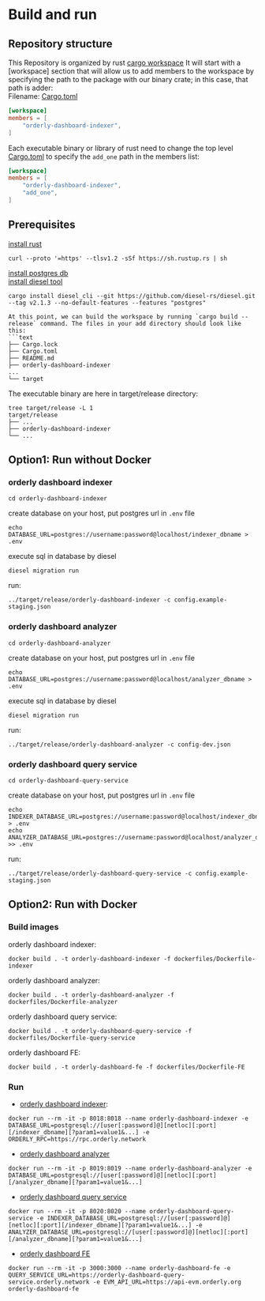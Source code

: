 # Build and run
## Repository structure
This Repository is organized by rust [cargo workspace](https://doc.rust-lang.org/book/ch14-03-cargo-workspaces.html)
It will start with a [workspace] section that will allow us to add members to the workspace by specifying the path to the package with our binary crate; in this case, that path is adder:  
Filename: [Cargo.toml](./Cargo.toml)
```toml
[workspace]
members = [
    "orderly-dashboard-indexer",
]
```
Each executable binary or library of rust need to change the top level [Cargo.toml](./Cargo.toml) to specify the `add_one` path in the members list:
```toml
[workspace]
members = [
    "orderly-dashboard-indexer",
    "add_one",
]
```
## Prerequisites
[install rust](https://www.rust-lang.org/tools/install)
```shell
curl --proto '=https' --tlsv1.2 -sSf https://sh.rustup.rs | sh
```
[install postgres db](https://www.runoob.com/postgresql/mac-install-postgresql.html)  
[install diesel tool](https://diesel.rs/guides/getting-started)
```shell
cargo install diesel_cli --git https://github.com/diesel-rs/diesel.git --tag v2.1.3 --no-default-features --features "postgres"
```

```
At this point, we can build the workspace by running `cargo build --release` command. The files in your add directory should look like this:
```text
├── Cargo.lock
├── Cargo.toml
├── README.md
├── orderly-dashboard-indexer
...
└── target
```
The executable binary are here in target/release directory:
```text
tree target/release -L 1
target/release
├── ...
├── orderly-dashboard-indexer
└── ...
```

## Option1: Run without Docker
### orderly dashboard indexer
```shell
cd orderly-dashboard-indexer
```
create database on your host, put postgres url in `.env` file
```shell
echo DATABASE_URL=postgres://username:password@localhost/indexer_dbname > .env
```
execute sql in database by diesel
```shell
diesel migration run
```
run:
```shell
../target/release/orderly-dashboard-indexer -c config.example-staging.json
```
### orderly dashboard analyzer
```shell
cd orderly-dashboard-analyzer
```
create database on your host, put postgres url in `.env` file
```shell
echo DATABASE_URL=postgres://username:password@localhost/analyzer_dbname > .env
```
execute sql in database by diesel
```shell
diesel migration run
```
run: 
```shell
../target/release/orderly-dashboard-analyzer -c config-dev.json
```

### orderly dashboard query service
```shell
cd orderly-dashboard-query-service
```
create database on your host, put postgres url in `.env` file
```shell
echo INDEXER_DATABASE_URL=postgres://username:password@localhost/indexer_dbname > .env
echo ANALYZER_DATABASE_URL=postgres://username:password@localhost/analyzer_dbname >> .env
```
run: 
```shell
../target/release/orderly-dashboard-query-service -c config.example-staging.json
```

## Option2: Run with Docker
### Build images
orderly dashboard indexer:
```shell
docker build . -t orderly-dashboard-indexer -f dockerfiles/Dockerfile-indexer
```
orderly dashboard analyzer:
```shell
docker build . -t orderly-dashboard-analyzer -f dockerfiles/Dockerfile-analyzer
```
orderly dashboard query service:
```shell
docker build . -t orderly-dashboard-query-service -f dockerfiles/Dockerfile-query-service
```
orderly dashboard FE:
```shell
docker build . -t orderly-dashboard-fe -f dockerfiles/Dockerfile-FE
```

### Run
- [orderly dashboard indexer](./orderly-dashboard-indexer):
```shell
docker run --rm -it -p 8018:8018 --name orderly-dashboard-indexer -e DATABASE_URL=postgresql://[user[:password]@][netloc][:port][/indexer_dbname][?param1=value1&...] -e ORDERLY_RPC=https://rpc.orderly.network
```
- [orderly dashboard analyzer](./orderly-dashboard-analyzer)
```shell
docker run --rm -it -p 8019:8019 --name orderly-dashboard-analyzer -e DATABASE_URL=postgresql://[user[:password]@][netloc][:port][/analyzer_dbname][?param1=value1&...]
```
- [orderly dashboard query service](./orderly-dashboard-query-service)
```shell
docker run --rm -it -p 8020:8020 --name orderly-dashboard-query-service -e INDEXER_DATABASE_URL=postgresql://[user[:password]@][netloc][:port][/indexer_dbname][?param1=value1&...] -e ANALYZER_DATABASE_URL=postgresql://[user[:password]@][netloc][:port][/analyzer_dbname][?param1=value1&...]
```
- [orderly dashboard FE](./orderly-dashboard-FE)
```shell
docker run --rm -it -p 3000:3000 --name orderly-dashboard-fe -e QUERY_SERVICE_URL=https://orderly-dashboard-query-service.orderly.network -e EVM_API_URL=https://api-evm.orderly.org orderly-dashboard-fe
```